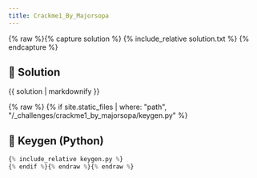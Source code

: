 ```yaml
---
title: Crackme1_By_Majorsopa
---
```


{% raw %}{% capture solution %}
{% include_relative solution.txt %}
{% endcapture %}

## 📝 Solution

{{ solution | markdownify }}

{% raw %}
{% if site.static_files | where: "path", "/_challenges/crackme1_by_majorsopa/keygen.py" %}
## 🔑 Keygen (Python)

```py
{% include_relative keygen.py %}
{% endif %}{% endraw %}{% endraw %}

